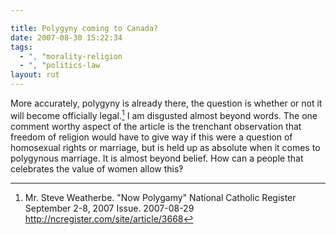 ```yaml
---

title: Polygyny coming to Canada?
date: 2007-08-30 15:22:34
tags:
  - ", "morality-religion
  - ", "politics-law
layout: rut
---
```


More accurately, polygyny is already there, the question is whether or not it will become officially legal.[^200708301]  I am disgusted almost beyond words.  The one comment worthy aspect of the article is the trenchant observation that freedom of religion would have to give way if this were a question of homosexual rights or marriage, but is held up as absolute when it comes to polygynous marriage.   It is almost beyond belief.  How can a people that celebrates the value of women allow this&#x203d; 

[^200708301]: Mr. Steve Weatherbe.  "Now Polygamy"  National Catholic Register September 2-8, 2007 Issue.  2007-08-29 <http://ncregister.com/site/article/3668>

